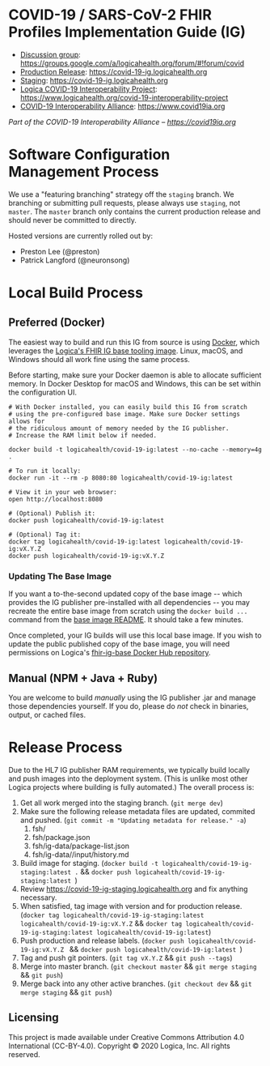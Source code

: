 # COVID-19 / SARS-CoV-2 FHIR Profiles Implementation Guide (IG)

* [Discussion group](https://groups.google.com/a/logicahealth.org/forum/#!forum/covid): https://groups.google.com/a/logicahealth.org/forum/#!forum/covid
* [Production Release](https://covid-19-ig.logicahealth.org): https://covid-19-ig.logicahealth.org
* [Staging](https://covid-19-ig.logicahealth.org): https://covid-19-ig.logicahealth.org
* [Logica COVID-19 Interoperability Project](https://www.logicahealth.org/covid-19-interoperability-project): https://www.logicahealth.org/covid-19-interoperability-project
* [COVID-19 Interoperability Alliance](https://www.covid19ia.org): https://www.covid19ia.org

*Part of the COVID-19 Interoperability Alliance – https://covid19ia.org*

# Software Configuration Management Process

We use a "featuring branching" strategy off the `staging` branch. We branching or submitting pull requests, please always use `staging`, not `master`. The `master` branch only contains the current production release and should never be committed to directly.

Hosted versions are currently rolled out by:
* Preston Lee (@preston)
* Patrick Langford (@neuronsong) 

# Local Build Process

## Preferred (Docker)
The easiest way to build and run this IG from source is using [Docker](https://www.docker.com/products/docker-desktop), which leverages the [Logica's FHIR IG base tooling image](https://github.com/logicahealth/fhir-ig-base). Linux, macOS, and Windows should all work fine using the same process.

Before starting, make sure your Docker daemon is able to allocate sufficient memory. In Docker Desktop for macOS and Windows, this can be set within the configuration UI.

```
# With Docker installed, you can easily build this IG from scratch
# using the pre-configured base image. Make sure Docker settings allows for
# the ridiculous amount of memory needed by the IG publisher.
# Increase the RAM limit below if needed.

docker build -t logicahealth/covid-19-ig:latest --no-cache --memory=4g .

# To run it locally:
docker run -it --rm -p 8080:80 logicahealth/covid-19-ig:latest

# View it in your web browser:
open http://localhost:8080

# (Optional) Publish it:
docker push logicahealth/covid-19-ig:latest

# (Optional) Tag it:
docker tag logicahealth/covid-19-ig:latest logicahealth/covid-19-ig:vX.Y.Z
docker push logicahealth/covid-19-ig:vX.Y.Z

```


### Updating The Base Image

If you want a to-the-second updated copy of the base image -- which provides the IG publisher pre-installed with all dependencies -- you may recreate the entire base image from scratch using the `docker build ...` command from the [base image README](https://github.com/logicahealth/fhir-ig-base/blob/master/README.md). It should take a few minutes.

Once completed, your IG builds will use this local base image. If you wish to update the public published copy of the base image, you will need permissions on Logica's [fhir-ig-base Docker Hub repository](https://hub.docker.com/repository/docker/logicahealth/fhir-ig-base).

## Manual (NPM + Java + Ruby)

You are welcome to build _manually_ using the IG publisher .jar and manage those dependencies yourself. If you do, please do _not_ check in binaries, output, or cached files.

# Release Process

Due to the HL7 IG publisher RAM requirements, we typically build locally and push images into the deployment system. (This is unlike most other Logica projects where building is fully automated.) The overall process is:

1. Get all work merged into the staging branch. (`git merge dev`)
1. Make sure the following release metadata files are updated, commited and pushed. (`git commit -m "Updating metadata for release." -a`)
   1. fsh/
   1. fsh/package.json
   1. fsh/ig-data/package-list.json
   1. fsh/ig-data//input/history.md
1. Build image for staging. (`docker build -t logicahealth/covid-19-ig-staging:latest .` && `docker push logicahealth/covid-19-ig-staging:latest `)
1. Review https://covid-19-ig-staging.logicahealth.org and fix anything necessary.
1. When satisfied, tag image with version and for production release. (`docker tag logicahealth/covid-19-ig-staging:latest logicahealth/covid-19-ig:vX.Y.Z` && `docker tag logicahealth/covid-19-ig-staging:latest logicahealth/covid-19-ig:latest`)
1. Push production and release labels. (`docker push logicahealth/covid-19-ig:vX.Y.Z ` && `docker push logicahealth/covid-19-ig:latest `)
1. Tag and push git pointers. (`git tag vX.Y.Z` && `git push --tags`)
1. Merge into master branch. (`git checkout master` && `git merge staging` && `git push`)
1. Merge back into any other active branches. (`git checkout dev` && `git merge staging` && `git push`)

## Licensing

This project is made available under Creative Commons Attribution 4.0 International (CC-BY-4.0). Copyright © 2020 Logica, Inc. All rights reserved. 
